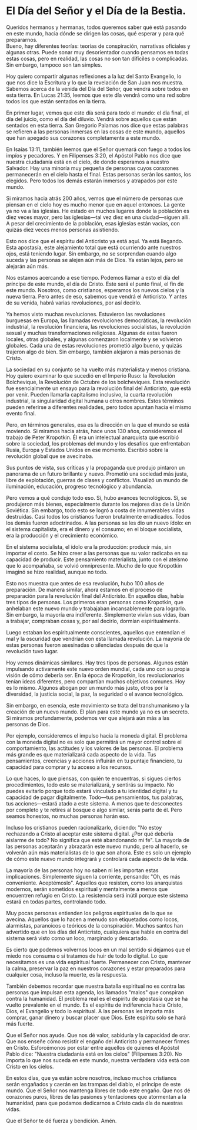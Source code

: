 # El Día del Señor y el Día de la Bestia.  

Queridos hermanos y hermanas, todos queremos saber qué está pasando en este mundo, hacia dónde se dirigen las cosas, qué esperar y para qué prepararnos.  
Bueno, hay diferentes teorías: teorías de conspiración, narrativas oficiales y algunas otras. Puede sonar muy desorientador cuando pensamos en todas estas cosas, pero en realidad, las cosas no son tan difíciles o complicadas. Sin embargo, tampoco son tan simples.  

Hoy quiero compartir algunas reflexiones a la luz del Santo Evangelio, lo que nos dice la Escritura y lo que la revelación de San Juan nos muestra. Sabemos acerca de la venida del Día del Señor, que vendrá sobre todos en esta tierra. En Lucas 21:35, leemos que este día vendrá como una red sobre todos los que están sentados en la tierra.  

En primer lugar, vemos que este día será para todo el mundo: el día final, el día del juicio, como el día del diluvio. Vendrá sobre aquellos que están sentados en esta tierra. San Gregorio Palamas nos dice que estas palabras se refieren a las personas inmersas en las cosas de este mundo, aquellos que han apegado sus corazones completamente a este mundo.  

En Isaías 13:11, también leemos que el Señor quemará con fuego a todos los impíos y pecadores. Y en Filipenses 3:20, el Apóstol Pablo nos dice que nuestra ciudadanía está en el cielo, de donde esperamos a nuestro Salvador. Hay una minoría muy pequeña de personas cuyos corazones permanecerán en el cielo hasta el final. Estas personas serán los santos, los elegidos. Pero todos los demás estarán inmersos y atrapados por este mundo.  

Si miramos hacia atrás 200 años, vemos que el número de personas que piensan en el cielo hoy es mucho menor que en aquel entonces. La gente ya no va a las iglesias. He estado en muchos lugares donde la población es diez veces mayor, pero las iglesias—tal vez diez en una ciudad—siguen allí. A pesar del crecimiento de la población, esas iglesias están vacías, con quizás diez veces menos personas asistiendo.  

Esto nos dice que el espíritu del Anticristo ya está aquí. Ya está llegando. Esta apostasía, este alejamiento total que está ocurriendo ante nuestros ojos, está teniendo lugar. Sin embargo, no se sorprendan cuando algo suceda y las personas se alejen aún más de Dios. Ya están lejos, pero se alejarán aún más.  

Nos estamos acercando a ese tiempo. Podemos llamar a esto el día del príncipe de este mundo, el día de Cristo. Este será el punto final, el fin de este mundo. Nosotros, como cristianos, esperamos los nuevos cielos y la nueva tierra. Pero antes de eso, sabemos que vendrá el Anticristo. Y antes de su venida, habrá varias revoluciones, por así decirlo.  

Ya hemos visto muchas revoluciones. Estuvieron las revoluciones burguesas en Europa, las llamadas revoluciones democráticas, la revolución industrial, la revolución financiera, las revoluciones socialistas, la revolución sexual y muchas transformaciones religiosas. Algunas de estas fueron locales, otras globales, y algunas comenzaron localmente y se volvieron globales. Cada una de estas revoluciones prometió algo bueno, y quizás trajeron algo de bien. Sin embargo, también alejaron a más personas de Cristo.  

La sociedad en su conjunto se ha vuelto más materialista y menos cristiana. Hoy quiero examinar lo que sucedió en el Imperio Ruso: la Revolución Bolchevique, la Revolución de Octubre de los bolcheviques. Esta revolución fue esencialmente un ensayo para la revolución final del Anticristo, que está por venir. Pueden llamarla capitalismo inclusivo, la cuarta revolución industrial, la singularidad digital humana u otros nombres. Estos términos pueden referirse a diferentes realidades, pero todos apuntan hacia el mismo evento final.

Pero, en términos generales, esa es la dirección en la que el mundo se está moviendo. Si miramos hacia atrás, hace unos 130 años, consideremos el trabajo de Peter Kropotkin. Él era un intelectual anarquista que escribió sobre la sociedad, los problemas del mundo y los desafíos que enfrentaban Rusia, Europa y Estados Unidos en ese momento. Escribió sobre la revolución global que se avecinaba.  

Sus puntos de vista, sus críticas y la propaganda que produjo pintaron un panorama de un futuro brillante y nuevo. Prometió una sociedad más justa, libre de explotación, guerras de clases y conflictos. Visualizó un mundo de iluminación, educación, progreso tecnológico y abundancia.  

Pero vemos a qué condujo todo eso. Sí, hubo avances tecnológicos. Sí, se produjeron más bienes, especialmente durante los mejores días de la Unión Soviética. Sin embargo, todo esto se logró a costa de innumerables vidas destruidas. Casi todos los cristianos fueron brutalmente erradicados. Todos los demás fueron adoctrinados. A las personas se les dio un nuevo ídolo: en el sistema capitalista, era el dinero y el consumo; en el bloque socialista, era la producción y el crecimiento económico.  

En el sistema socialista, el ídolo era la producción: producir más, sin importar el costo. Se hizo creer a las personas que su valor radicaba en su capacidad de producir. Este pensamiento materialista, junto con el ateísmo que lo acompañaba, se volvió omnipresente. Mucho de lo que Kropotkin imaginó se hizo realidad, aunque no todo.  

Esto nos muestra que antes de esa revolución, hubo 100 años de preparación. De manera similar, ahora estamos en el proceso de preparación para la revolución final del Anticristo. En aquellos días, había tres tipos de personas. Los primeros eran personas como Kropotkin, que anhelaban este nuevo mundo y trabajaban incansablemente para lograrlo. Sin embargo, la mayoría era indiferente. Simplemente vivían sus vidas, iban a trabajar, compraban cosas y, por así decirlo, dormían espiritualmente.  

Luego estaban los espiritualmente conscientes, aquellos que entendían el mal y la oscuridad que vendrían con esta llamada revolución. La mayoría de estas personas fueron asesinadas o silenciadas después de que la revolución tuvo lugar.  

Hoy vemos dinámicas similares. Hay tres tipos de personas. Algunos están impulsando activamente este nuevo orden mundial, cada uno con su propia visión de cómo debería ser. En la época de Kropotkin, los revolucionarios tenían ideas diferentes, pero compartían muchos objetivos comunes. Hoy es lo mismo. Algunos abogan por un mundo más justo, otros por la diversidad, la justicia social, la paz, la seguridad o el avance tecnológico.  

Sin embargo, en esencia, este movimiento se trata del transhumanismo y la creación de un nuevo mundo. El plan para este mundo ya no es un secreto. Si miramos profundamente, podemos ver que alejará aún más a las personas de Dios.  

Por ejemplo, consideremos el impulso hacia la moneda digital. El problema con la moneda digital no es solo que permitirá un mayor control sobre el comportamiento, las actitudes y los valores de las personas. El problema más grande es que materializará cada aspecto de la vida. Tus pensamientos, creencias y acciones influirán en tu puntaje financiero, tu capacidad para comprar y tu acceso a los recursos.  

Lo que haces, lo que piensas, con quién te encuentras, si sigues ciertos procedimientos, todo esto se materializará, y sentirás su impacto. No puedes evitarlo porque todo estará vinculado a tu identidad digital y tu capacidad de pagar digitalmente. Todo—tus pensamientos, tus palabras, tus acciones—estará atado a este sistema. A menos que te desconectes por completo y te retires al bosque o algo similar, serás parte de él. Pero seamos honestos, no muchas personas harán eso.  

Incluso los cristianos pueden racionalizarlo, diciendo: "No estoy rechazando a Cristo al aceptar este sistema digital. ¿Por qué debería aislarme de todo? No significa que esté abandonando mi fe". La mayoría de las personas aceptarán y abrazarán este nuevo mundo, pero al hacerlo, se volverán aún más materialistas de lo que son ahora. Este es solo un ejemplo de cómo este nuevo mundo integrará y controlará cada aspecto de la vida.  

La mayoría de las personas hoy no saben ni les importan estas implicaciones. Simplemente siguen la corriente, pensando: "Oh, es más conveniente. Aceptémoslo". Aquellos que resisten, como los anarquistas modernos, serán sometidos espiritual y mentalmente a menos que encuentren refugio en Cristo. La resistencia será inútil porque este sistema estará en todas partes, controlando todo.  

Muy pocas personas entienden los peligros espirituales de lo que se avecina. Aquellos que lo hacen a menudo son etiquetados como locos, alarmistas, paranoicos o teóricos de la conspiración. Muchos santos han advertido que en los días del Anticristo, cualquiera que hable en contra del sistema será visto como un loco, marginado y descartado.  

Es cierto que podemos volvernos locos en un mal sentido si dejamos que el miedo nos consuma o si tratamos de huir de todo lo digital. Lo que necesitamos es una vida espiritual fuerte. Permanecer con Cristo, mantener la calma, preservar la paz en nuestros corazones y estar preparados para cualquier cosa, incluso la muerte, es la respuesta.  

También debemos recordar que nuestra batalla espiritual no es contra las personas que impulsan esta agenda, los llamados "malos" que conspiran contra la humanidad. El problema real es el espíritu de apostasía que se ha vuelto prevalente en el mundo. Es el espíritu de indiferencia hacia Cristo, Dios, el Evangelio y todo lo espiritual. A las personas les importa más comprar, ganar dinero y buscar placer que Dios. Este espíritu solo se hará más fuerte.  

Que el Señor nos ayude. Que nos dé valor, sabiduría y la capacidad de orar. Que nos enseñe cómo resistir el engaño del Anticristo y permanecer firmes en Cristo. Esforcémonos por estar entre aquellos de quienes el Apóstol Pablo dice: "Nuestra ciudadanía está en los cielos" (Filipenses 3:20). No importa lo que nos suceda en este mundo, nuestra verdadera vida está con Cristo en los cielos.  

En estos días, que ya están sobre nosotros, incluso muchos cristianos serán engañados y caerán en las trampas del diablo, el príncipe de este mundo. Que el Señor nos mantenga libres de todo este engaño. Que nos dé corazones puros, libres de las pasiones y tentaciones que atormentan a la humanidad, para que podamos dedicarnos a Cristo cada día de nuestras vidas.  

Que el Señor te dé fuerza y bendición. Amén.

